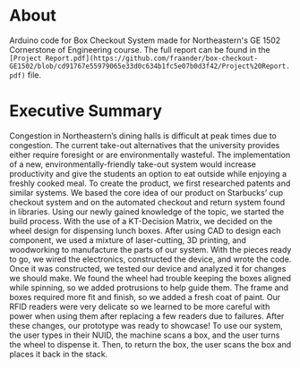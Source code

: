 # About
Arduino code for Box Checkout System made for Northeastern's GE 1502 Cornerstone of Engineering course. The full report can be found in the `[Project Report.pdf](https://github.com/fraander/box-checkout-GE1502/blob/cd91767e55979065e33d0c634b1fc5e07b0d3f42/Project%20Report.pdf)` file.

# Executive Summary
Congestion in Northeastern’s dining halls is difficult at peak times due to congestion. The current take-out alternatives that the university provides either require foresight or are environmentally wasteful. The implementation of a new, environmentally-friendly take-out system would increase productivity and give the students an option to eat outside while enjoying a freshly cooked meal. 
To create the product, we first researched patents and similar systems. We based the core idea of our product on Starbucks’ cup checkout system and on the automated checkout and return system found in libraries. Using our newly gained knowledge of the topic, we started the build process. With the use of a KT-Decision Matrix, we decided on the wheel design for dispensing lunch boxes. After using CAD to design each component, we used a mixture of laser-cutting, 3D printing, and woodworking to manufacture the parts of our system. With the pieces ready to go, we wired the electronics, constructed the device, and wrote the code. Once it was constructed, we tested our device and analyzed it for changes we should make.
We found the wheel had trouble keeping the boxes aligned while spinning, so we added protrusions to help guide them. The frame and boxes required more fit and finish, so we added a fresh coat of paint. Our RFID readers were very delicate so we learned to be more careful with power when using them after replacing a few readers due to failures. After these changes, our prototype was ready to showcase!
To use our system, the user types in their NUID, the machine scans a box, and the user turns the wheel to dispense it. Then, to return the box, the user scans the box and places it back in the stack. 
